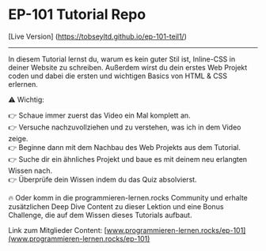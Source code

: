 # EP-101 Tutorial Repo

[Live Version] (https://tobseyltd.github.io/ep-101-teil1/)

---

In diesem Tutorial lernst du, warum es kein guter Stil ist, Inline-CSS in deiner Website
zu schreiben. Außerdem wirst du dein erstes Web Projekt coden und dabei die ersten und wichtigen Basics von HTML & CSS erlernen.

⚠️ Wichtig:

👉 Schaue immer zuerst das Video ein Mal komplett an.<br />
👉 Versuche nachzuvollziehen und zu verstehen, was ich in dem Video zeige.<br />
👉 Beginne dann mit dem Nachbau des Web Projekts aus dem Tutorial.<br />
👉 Suche dir ein ähnliches Projekt und baue es mit deinem neu erlangten Wissen nach.<br />
👉 Überprüfe dein Wissen indem du das Quiz absolvierst.<br />

🔥 Oder komm in die programmieren-lernen.rocks Community und erhalte zusätzlichen
Deep Dive Content zu dieser Lektion und eine Bonus Challenge, die auf dem Wissen
dieses Tutorials aufbaut.

Link zum Mitglieder Content: [www.programmieren-lernen.rocks/ep-101](www.programmieren-lernen.rocks/ep-101)
